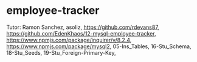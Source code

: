 # employee-tracker
Tutor: Ramon Sanchez,
asoliz,
https://github.com/rdevans87,
https://github.com/EdenKhaos/12-mysql-employee-tracker,
https://www.npmjs.com/package/inquirer/v/8.2.4,
https://www.npmjs.com/package/mysql2,
05-Ins_Tables,
16-Stu_Schema,
18-Stu_Seeds,
19-Stu_Foreign-Primary-Key,


